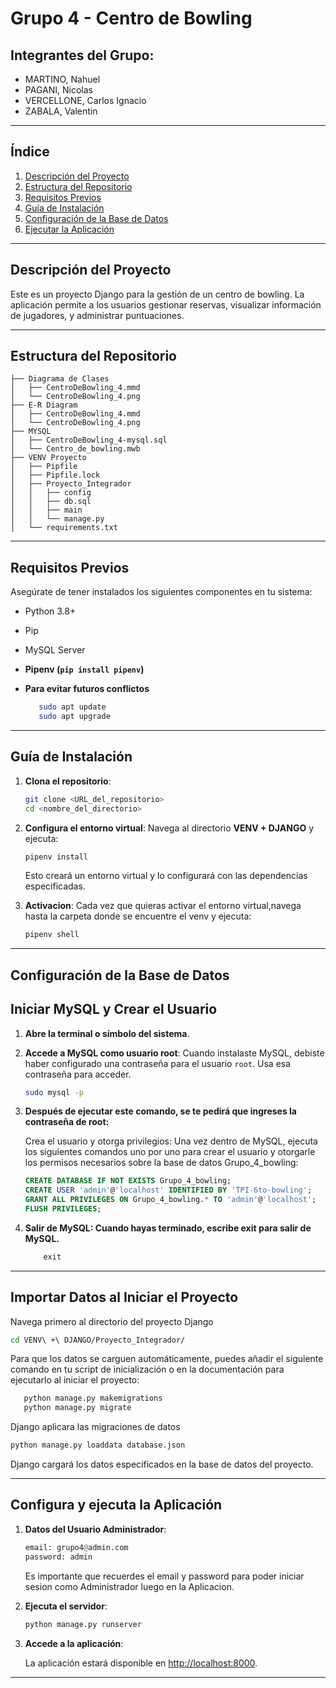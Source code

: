 
# Grupo 4 - Centro de Bowling

## Integrantes del Grupo:
- MARTINO, Nahuel
- PAGANI, Nicolas
- VERCELLONE, Carlos Ignacio
- ZABALA, Valentin

---

## Índice

1. [Descripción del Proyecto](#descripción-del-proyecto)
2. [Estructura del Repositorio](#estructura-del-repositorio)
3. [Requisitos Previos](#requisitos-previos)
4. [Guía de Instalación](#guía-de-instalación)
5. [Configuración de la Base de Datos](#configuración-de-la-base-de-datos)
6. [Ejecutar la Aplicación](#configura-y-ejecuta-la-aplicación)

---

## Descripción del Proyecto

Este es un proyecto Django para la gestión de un centro de bowling. La aplicación permite a los usuarios gestionar reservas, visualizar información de jugadores, y administrar puntuaciones.

---

## Estructura del Repositorio

```plaintext
├── Diagrama de Clases
│   ├── CentroDeBowling_4.mmd
│   └── CentroDeBowling_4.png
├── E-R Diagram
│   ├── CentroDeBowling_4.mmd
│   └── CentroDeBowling_4.png
├── MYSQL
│   ├── CentroDeBowling_4-mysql.sql
│   └── Centro_de_bowling.mwb
├── VENV Proyecto
│   ├── Pipfile
│   ├── Pipfile.lock
│   ├── Proyecto_Integrador
│   │   ├── config
│   │   ├── db.sql
│   │   ├── main
│   │   └── manage.py
│   └── requirements.txt
```

---

## Requisitos Previos

Asegúrate de tener instalados los siguientes componentes en tu sistema:
- Python 3.8+
- Pip
- MySQL Server
- **Pipenv (`pip install pipenv`)**

- **Para evitar futuros conflictos**
   ```bash 
      sudo apt update
      sudo apt upgrade
   ```

---

## Guía de Instalación

1. **Clona el repositorio**:
   ```bash
   git clone <URL_del_repositorio>
   cd <nombre_del_directorio>
   ```

2. **Configura el entorno virtual**:
   Navega al directorio **VENV + DJANGO** y ejecuta:
   ```bash
   pipenv install
   ```
   Esto  creará un entorno virtual y lo configurará con las dependencias especificadas.

3. **Activacion**: Cada vez que quieras activar el entorno virtual,navega hasta la carpeta donde se encuentre el venv y  ejecuta:
   ```bash
   pipenv shell
   ```


---

## Configuración de la Base de Datos



## Iniciar MySQL y Crear el Usuario

1. **Abre la terminal o símbolo del sistema**.

2. **Accede a MySQL como usuario root**:
   Cuando instalaste MySQL, debiste haber configurado una contraseña para el usuario `root`. Usa esa contraseña para acceder.

   ```bash
   sudo mysql -p
    ```

3. **Después de ejecutar este comando, se te pedirá que ingreses la contraseña de root:**

    Crea el usuario y otorga privilegios: Una vez dentro de MySQL, ejecuta los siguientes comandos uno por uno para crear el usuario y otorgarle los permisos necesarios sobre la base de datos Grupo_4_bowling:

    ```sql
    CREATE DATABASE IF NOT EXISTS Grupo_4_bowling;
    CREATE USER 'admin'@'localhost' IDENTIFIED BY 'TPI-6to-bowling';
    GRANT ALL PRIVILEGES ON Grupo_4_bowling.* TO 'admin'@'localhost';
    FLUSH PRIVILEGES;
    ```

4. **Salir de MySQL: Cuando hayas terminado, escribe exit para salir de MySQL.**

    ```sql
        exit
    ```


---

## Importar Datos al Iniciar el Proyecto

Navega primero al directorio del proyecto Django 

```bash
cd VENV\ +\ DJANGO/Proyecto_Integrador/
```

Para que los datos se carguen automáticamente, puedes añadir el siguiente comando en tu script de inicialización o en la documentación para ejecutarlo al iniciar el proyecto:

```bash
   python manage.py makemigrations
   python manage.py migrate
   ```
Django aplicara las migraciones de datos


```bash
python manage.py loaddata database.json
```

Django cargará los datos especificados en la base de datos del proyecto.


---

## Configura y ejecuta la Aplicación

1. **Datos del Usuario Administrador**:

   ```python
   email: grupo4@admin.com
   password: admin
   ```

   Es importante que recuerdes el email y password  para poder iniciar sesion como Administrador luego en la Aplicacion.


1. **Ejecuta el servidor**:

   ```bash
   python manage.py runserver
   ```

3. **Accede a la aplicación**:

   La aplicación estará disponible en [http://localhost:8000](http://localhost:8000).
---
